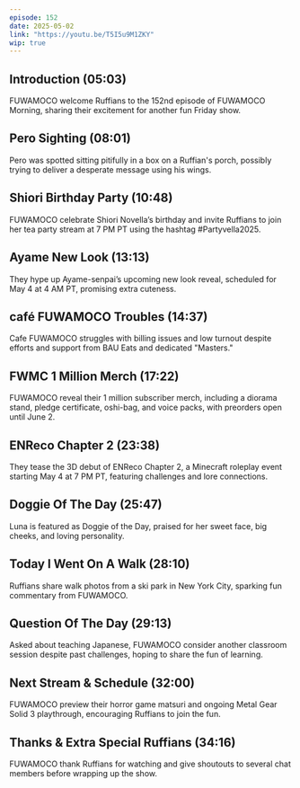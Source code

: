 ```yaml
---
episode: 152
date: 2025-05-02
link: "https://youtu.be/T5I5u9M1ZKY"
wip: true
---
```


## Introduction (05:03)

FUWAMOCO welcome Ruffians to the 152nd episode of FUWAMOCO Morning, sharing their excitement for another fun Friday show.

## Pero Sighting (08:01)

Pero was spotted sitting pitifully in a box on a Ruffian's porch, possibly trying to deliver a desperate message using his wings.

## Shiori Birthday Party (10:48)

FUWAMOCO celebrate Shiori Novella’s birthday and invite Ruffians to join her tea party stream at 7 PM PT using the hashtag #Partyvella2025.

## Ayame New Look (13:13)

They hype up Ayame-senpai’s upcoming new look reveal, scheduled for May 4 at 4 AM PT, promising extra cuteness.

## café FUWAMOCO Troubles (14:37)

Cafe FUWAMOCO struggles with billing issues and low turnout despite efforts and support from BAU Eats and dedicated "Masters."

## FWMC 1 Million Merch (17:22)

FUWAMOCO reveal their 1 million subscriber merch, including a diorama stand, pledge certificate, oshi-bag, and voice packs, with preorders open until June 2.

## ENReco Chapter 2 (23:38)

They tease the 3D debut of ENReco Chapter 2, a Minecraft roleplay event starting May 4 at 7 PM PT, featuring challenges and lore connections.

## Doggie Of The Day (25:47)

Luna is featured as Doggie of the Day, praised for her sweet face, big cheeks, and loving personality.

## Today I Went On A Walk (28:10)

Ruffians share walk photos from a ski park in New York City, sparking fun commentary from FUWAMOCO.

## Question Of The Day (29:13)

Asked about teaching Japanese, FUWAMOCO consider another classroom session despite past challenges, hoping to share the fun of learning.

## Next Stream & Schedule (32:00)

FUWAMOCO preview their horror game matsuri and ongoing Metal Gear Solid 3 playthrough, encouraging Ruffians to join the fun.

## Thanks & Extra Special Ruffians (34:16)

FUWAMOCO thank Ruffians for watching and give shoutouts to several chat members before wrapping up the show.
